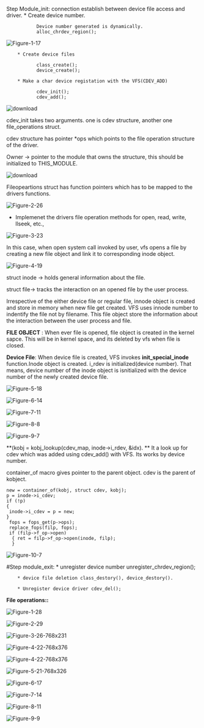 
Step Module_init: connection establish between device file access and driver.
        * Create device number.

               Device number generated is dynamically. 
               alloc_chrdev_region();

![Figure-1-17](https://github.com/krishnaKSA/Linux-Kernel/assets/60934956/4b08771a-7e18-4fe1-83c5-cea037b981e7)
        
        * Create device files

               class_create();
               device_create();
        
        * Make a char device registation with the VFS(CDEV_ADD)

               cdev_init();
               cdev_add();
               
![download](https://github.com/krishnaKSA/Linux-Kernel/assets/60934956/e65bff30-0399-4fe4-90db-4f1c75d78d55)

cdev_init takes two arguments. one is cdev structure, another one file_operations struct.

cdev structure has pointer *ops which points to the file operation structure of the driver.

Owner -> pointer to the module that owns the structure, this should be initialized to THIS_MODULE.
               

![download](https://github.com/krishnaKSA/Linux-Kernel/assets/60934956/9301ea65-6c5f-49d7-a5f3-d1920198313d)

Fileopeartions struct has function pointers which has to be mapped to the drivers functions.

![Figure-2-26](https://github.com/krishnaKSA/Linux-Kernel/assets/60934956/9c7f7c71-a0f2-4dbe-89da-12d4d3937cd3)

        
* Implemenet the drivers file operation methods for open, read, write, llseek, etc.,  

![Figure-3-23](https://github.com/krishnaKSA/Linux-Kernel/assets/60934956/8647a552-f4d8-4353-a4f6-5db6f79f48a0)

In this case, when open system call invoked by user, vfs opens a file by creating a new file object and link it to corresponding inode object.

![Figure-4-19](https://github.com/krishnaKSA/Linux-Kernel/assets/60934956/fc984bc0-0387-4e00-8195-0e3dba9b8fd0)

struct inode -> holds general information about the file.

struct file-> tracks the interaction on an opened file by the user process.

Irrespective of the either device file or regular file, innode object is created and store in memory when new file get created. VFS uses innode number to indentify the file not by filename. This file object store the information about the interaction between the user process and file.

**FILE OBJECT** : When ever file is opened, file object is created in the kernel sapce. This will be in kernel space, and its deleted by vfs when file is closed.

**Device File**: When device file is created, VFS invokes **init_special_inode** function.Inode object is created. i_rdev is initialized(device number). That means, device number of the inode object is isnitialized with the device number of the newly created device file.

![Figure-5-18](https://github.com/krishnaKSA/Linux-Kernel/assets/60934956/5001b98d-c7b7-44be-b8d5-9ff0ef50a8ff)

![Figure-6-14](https://github.com/krishnaKSA/Linux-Kernel/assets/60934956/c575dc09-cc00-4955-bfde-b64845e529ad)

![Figure-7-11](https://github.com/krishnaKSA/Linux-Kernel/assets/60934956/42697ce8-d4d4-495f-89b3-17d626fe0db0)

![Figure-8-8](https://github.com/krishnaKSA/Linux-Kernel/assets/60934956/688b40bd-66fc-4fcb-9588-7f3f9f020deb)

![Figure-9-7](https://github.com/krishnaKSA/Linux-Kernel/assets/60934956/c5035a8f-f9a8-4215-b2c4-4f540d3fe05e)

 **(kobj = kobj_lookup(cdev_map, inode->i_rdev, &idx). ** It a look up for cdev which was added using cdev_add() with VFS. Its works by device number.

 container_of macro gives pointer to the parent object. cdev is the parent of kobject.
```
new = container_of(kobj, struct cdev, kobj);
p = inode->i_cdev;
if (!p)
{
 inode->i_cdev = p = new;
}
 fops = fops_get(p->ops);
 replace_fops(filp, fops);
 if (filp->f_op->open)
  {	ret = filp->f_op->open(inode, filp);
  }
```
![Figure-10-7](https://github.com/krishnaKSA/Linux-Kernel/assets/60934956/d7fca85f-15d7-425d-94de-37463b915dd8)

#Step module_exit:
        * unregister device number unregister_chrdev_region();

        * device file deletion class_destory(), device_destory().

        * Unregister device driver cdev_del();

**File operations::**

![Figure-1-28](https://github.com/krishnaKSA/Linux-Kernel/assets/60934956/f27b4dd5-c814-4164-9567-72699d2caf93)

![Figure-2-29](https://github.com/krishnaKSA/Linux-Kernel/assets/60934956/6cabf9c0-4f72-4cb4-b59e-7f0533dc6fda)

![Figure-3-26-768x231](https://github.com/krishnaKSA/Linux-Kernel/assets/60934956/f59752a3-d2ac-485e-ab0c-e775bcedd68d)

![Figure-4-22-768x376](https://github.com/krishnaKSA/Linux-Kernel/assets/60934956/c1e3dbf5-cb9b-4e35-bd54-566d7c784ac2)

![Figure-4-22-768x376](https://github.com/krishnaKSA/Linux-Kernel/assets/60934956/c2d177f2-d787-4888-a39f-ef97467eba7a)

![Figure-5-21-768x326](https://github.com/krishnaKSA/Linux-Kernel/assets/60934956/6058ceb6-ff29-40cb-b0ed-60dabe5055e4)

![Figure-6-17](https://github.com/krishnaKSA/Linux-Kernel/assets/60934956/28a217d2-d521-49e2-80bd-18d22aadd952)

![Figure-7-14](https://github.com/krishnaKSA/Linux-Kernel/assets/60934956/1a698f4a-2057-4957-b78e-d34200ac6401)


![Figure-8-11](https://github.com/krishnaKSA/Linux-Kernel/assets/60934956/46138019-10b8-45bc-acc3-f200186a79ac)

 ![Figure-9-9](https://github.com/krishnaKSA/Linux-Kernel/assets/60934956/ddbfa7b6-0879-4ec7-9616-a2b861919859)



